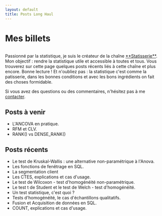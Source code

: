```yaml
---
layout: default
title: Posts Long Haul
---
```


<div class="post">
	<h1 class="pageTitle">Mes billets</h1>
	<img src="{{ '/assets/img/touring.jpg' | relative_url }}" alt="">
	<p class="intro">Passionné par la statistique, je suis le créateur de la chaîne <a href="www.linkedin.com/in/Statisserie">**Statisserie**</a>. Mon objectif : rendre la statistique utile et accessible à toutes et tous. Vous trouverez sur cette page quelques posts récents liés à cette chaîne et plus encore. Bonne lecture ! Et n'oubliez pas : la statistique c'est comme la patisserie, dans les bonnes conditions et avec les bons ingrédients on fait des choses formidable.</p>
	<p> Si vous avez des questions ou des commentaires, n'hésitez pas à me  <a href="mailto:jordan.nagadzina.sanchez@gmail.com">contacter</a>.</p>
	<h2>Posts à venir</h2>
	<ul>
		<li>L'ANCOVA en pratique.</li>
  		<li>RFM et CLV.</li>
  		<li>RANK() vs DENSE_RANK()</li>
  	</ul>
  	<h2>Posts récents</h2>
	<ul>
		<li>Le test de Kruskal-Wallis : une alternative non-paramétrique à l'Anova.</li>
		<li>Les fonctions de fenêtrage en SQL.</li>
  		<li>La segmentation client</li>
  		<li>Les CTES, explications et cas d'usage.</li>
  		<li> Le test de Wilcoxon - test d'homogénéité non-paramétrique. </li>
  		<li>Le test t de Student et le test de Welch - test d'homogénéité.</li>
  		<li>Un test statistique, c'est quoi ?</li>
        <li>Tests d'homogénéité, le cas d'échantillons qualitatifs.</li>
        <li>Fusion et Acquisition de données en SQL.</li>
  		<li>COUNT, explications et cas d'usage.</li>
  	</ul>
</div>
